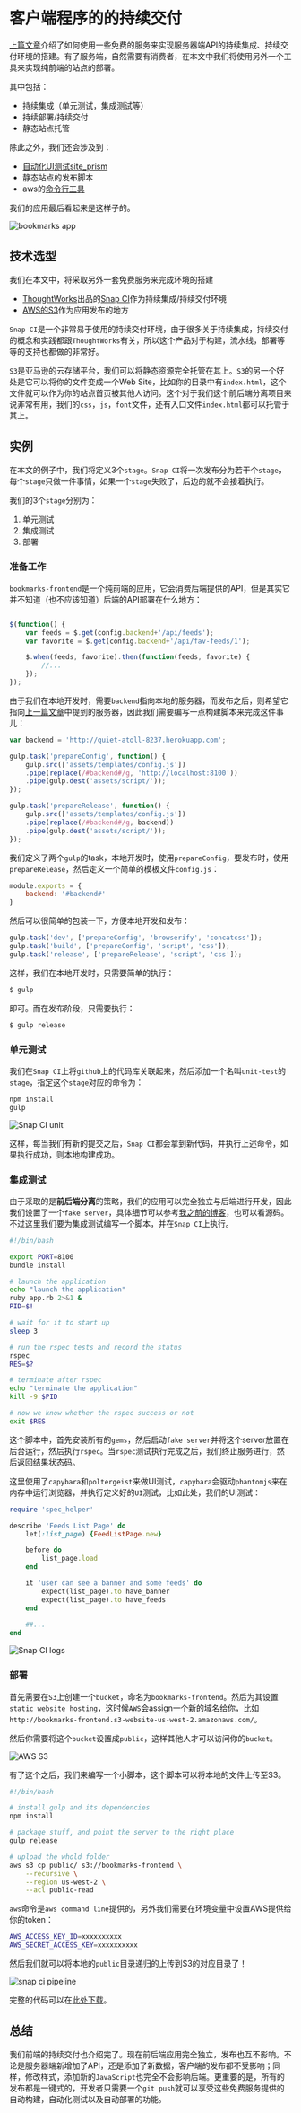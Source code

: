 # 客户端程序的的持续交付

[上篇文章](http://icodeit.org/2016/01/a-poor-mans-cd-part1/)介绍了如何使用一些免费的服务来实现服务器端API的持续集成、持续交付环境的搭建。有了服务端，自然需要有消费者，在本文中我们将使用另外一个工具来实现纯前端的站点的部署。

其中包括：

-  持续集成（单元测试，集成测试等）
-  持续部署/持续交付
-  静态站点托管

除此之外，我们还会涉及到：

-  [自动化UI测试site_prism](https://github.com/natritmeyer/site_prism)
-  静态站点的发布脚本
-  aws的[命令行工具](http://docs.aws.amazon.com/cli/latest/userguide/cli-chap-welcome.html)

我们的应用最后看起来是这样子的。

![bookmarks app](/images/2016/01/bookmarks-app-resized.png)

## 技术选型

我们在本文中，将采取另外一套免费服务来完成环境的搭建

-  [ThoughtWorks](http://www.thoughtworks.com/)出品的[Snap CI](https://snap-ci.com/)作为持续集成/持续交付环境
-  [AWS的S3](https://console.aws.amazon.com/s3/home?region=us-west-2)作为应用发布的地方

`Snap CI`是一个非常易于使用的持续交付环境，由于很多关于持续集成，持续交付的概念和实践都跟`ThoughtWorks`有关，所以这个产品对于构建，流水线，部署等等的支持也都做的非常好。

`S3`是亚马逊的云存储平台，我们可以将静态资源完全托管在其上。`S3`的另一个好处是它可以将你的文件变成一个Web Site，比如你的目录中有`index.html`，这个文件就可以作为你的站点首页被其他人访问。这个对于我们这个前后端分离项目来说非常有用，我们的`css`，`js`，`font`文件，还有入口文件`index.html`都可以托管于其上。

## 实例

在本文的例子中，我们将定义3个`stage`。`Snap CI`将一次发布分为若干个`stage`，每个`stage`只做一件事情，如果一个`stage`失败了，后边的就不会接着执行。

我们的3个`stage`分别为：

1.  单元测试
2.  集成测试
3.  部署

### 准备工作

`bookmarks-frontend`是一个纯前端的应用，它会消费后端提供的API，但是其实它并不知道（也不应该知道）后端的API部署在什么地方：

```js

$(function() {
	var feeds = $.get(config.backend+'/api/feeds');
	var favorite = $.get(config.backend+'/api/fav-feeds/1');

	$.when(feeds, favorite).then(function(feeds, favorite) {
		//...
	});
});
```

由于我们在本地开发时，需要`backend`指向本地的服务器，而发布之后，则希望它指向[上一篇文章](http://icodeit.org/2016/01/a-poor-mans-cd-part1/)中提到的服务器，因此我们需要编写一点构建脚本来完成这件事儿：

```js
var backend = 'http://quiet-atoll-8237.herokuapp.com';

gulp.task('prepareConfig', function() {
    gulp.src(['assets/templates/config.js'])
    .pipe(replace(/#backend#/g, 'http://localhost:8100'))
    .pipe(gulp.dest('assets/script/'));
});

gulp.task('prepareRelease', function() {
    gulp.src(['assets/templates/config.js'])
    .pipe(replace(/#backend#/g, backend))
    .pipe(gulp.dest('assets/script/'));
});
```

我们定义了两个`gulp`的task，本地开发时，使用`prepareConfig`，要发布时，使用`prepareRelease`，然后定义一个简单的模板文件`config.js`：

```js
module.exports = {
	backend: '#backend#'
}
```

然后可以很简单的包装一下，方便本地开发和发布：

```js
gulp.task('dev', ['prepareConfig', 'browserify', 'concatcss']);
gulp.task('build', ['prepareConfig', 'script', 'css']);
gulp.task('release', ['prepareRelease', 'script', 'css']);
```

这样，我们在本地开发时，只需要简单的执行：

```sh
$ gulp
```

即可。而在发布阶段，只需要执行：

```sh
$ gulp release
```

### 单元测试

我们在`Snap CI`上将`github`上的代码库关联起来，然后添加一个名叫`unit-test`的`stage`，指定这个`stage`对应的命令为：

```sh
npm install
gulp
```

![Snap CI unit](/images/2016/01/snap-ci-unit-resized.png)

这样，每当我们有新的提交之后，`Snap CI`都会拿到新代码，并执行上述命令，如果执行成功，则本地构建成功。

### 集成测试

由于采取的是**前后端分离**的策略，我们的应用可以完全独立与后端进行开发，因此我们设置了一个`fake server`，具体细节可以参考[我之前的博客](http://icodeit.org/2015/06/whats-next-after-separate-frontend-and-backend/)，也可以看源码。不过这里我们要为集成测试编写一个脚本，并在`Snap CI`上执行。

```sh
#!/bin/bash

export PORT=8100
bundle install

# launch the application
echo "launch the application"
ruby app.rb 2>&1 &
PID=$!

# wait for it to start up
sleep 3

# run the rspec tests and record the status
rspec
RES=$?

# terminate after rspec
echo "terminate the application"
kill -9 $PID

# now we know whether the rspec success or not
exit $RES
```

这个脚本中，首先安装所有的`gems`，然后启动`fake server`并将这个server放置在后台运行，然后执行`rspec`。当`rspec`测试执行完成之后，我们终止服务进行，然后返回结果状态码。

这里使用了`capybara`和`poltergeist`来做UI测试，`capybara`会驱动`phantomjs`来在内存中运行浏览器，并执行定义好的`UI`测试，比如此处，我们的UI测试：

```rb
require 'spec_helper'

describe 'Feeds List Page' do
	let(:list_page) {FeedListPage.new}

	before do
		list_page.load
	end

	it 'user can see a banner and some feeds' do
		expect(list_page).to have_banner
		expect(list_page).to have_feeds
	end
	
	##...
end
```

![Snap CI logs](/images/2016/01/snap-ci-it-resized.png)

### 部署

首先需要在`S3`上创建一个`bucket`，命名为`bookmarks-frontend`。然后为其设置`static website hosting`，这时候`AWS`会assign一个新的域名给你，比如`http://bookmarks-frontend.s3-website-us-west-2.amazonaws.com/`。

然后你需要将这个`bucket`设置成`public`，这样其他人才可以访问你的`bucket`。

![AWS S3](/images/2016/01/aws-s3-public-resized.png)

有了这个之后，我们来编写一个小脚本，这个脚本可以将本地的文件上传至S3。

```sh
#!/bin/bash

# install gulp and its dependencies
npm install

# package stuff, and point the server to the right place
gulp release

# upload the whold folder
aws s3 cp public/ s3://bookmarks-frontend \
	--recursive \
	--region us-west-2 \
	--acl public-read
```

`aws`命令是`aws command line`提供的，另外我们需要在环境变量中设置AWS提供给你的token：

```sh
AWS_ACCESS_KEY_ID=xxxxxxxxxx
AWS_SECRET_ACCESS_KEY=xxxxxxxxxx
```

然后我们就可以将本地的`public`目录递归的上传到S3的对应目录了！

![snap ci pipeline](/images/2016/01/snap-ci-pipeline-resized.png)

完整的代码可以在[此处下载](https://github.com/abruzzi/bookmarks-frontend)。

## 总结

我们前端的持续交付也介绍完了。现在前后端应用完全独立，发布也互不影响。不论是服务器端新增加了API，还是添加了新数据，客户端的发布都不受影响；同样，修改样式，添加新的`JavaScript`也完全不会影响后端。更重要的是，所有的发布都是一键式的，开发者只需要一个`git push`就可以享受这些免费服务提供的自动构建，自动化测试以及自动部署的功能。
